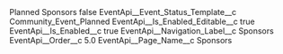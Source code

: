 <?xml version="1.0" encoding="UTF-8"?>
<CustomMetadata xmlns="http://soap.sforce.com/2006/04/metadata" xmlns:xsi="http://www.w3.org/2001/XMLSchema-instance" xmlns:xsd="http://www.w3.org/2001/XMLSchema">
    <label>Planned Sponsors</label>
    <protected>false</protected>
    <values>
        <field>EventApi__Event_Status_Template__c</field>
        <value xsi:type="xsd:string">Community_Event_Planned</value>
    </values>
    <values>
        <field>EventApi__Is_Enabled_Editable__c</field>
        <value xsi:type="xsd:boolean">true</value>
    </values>
    <values>
        <field>EventApi__Is_Enabled__c</field>
        <value xsi:type="xsd:boolean">true</value>
    </values>
    <values>
        <field>EventApi__Navigation_Label__c</field>
        <value xsi:type="xsd:string">Sponsors</value>
    </values>
    <values>
        <field>EventApi__Order__c</field>
        <value xsi:type="xsd:double">5.0</value>
    </values>
    <values>
        <field>EventApi__Page_Name__c</field>
        <value xsi:type="xsd:string">Sponsors</value>
    </values>
</CustomMetadata>
